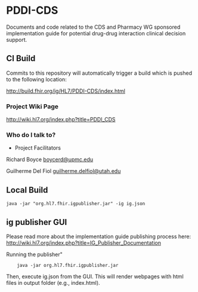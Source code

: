 # PDDI-CDS
Documents and code related to the CDS and Pharmacy WG sponsored implementation guide for potential drug-drug interaction clinical decision support. 

## CI Build
Commits to this repository will automatically trigger a build which is pushed to the following location:

http://build.fhir.org/ig/HL7/PDDI-CDS/index.html

### Project Wiki Page ###

http://wiki.hl7.org/index.php?title=PDDI_CDS

### Who do I talk to? ###

* Project Facilitators

Richard Boyce boycerd@upmc.edu

Guilherme Del Fiol guilherme.delfiol@utah.edu

## Local Build
    java -jar "org.hl7.fhir.igpublisher.jar" -ig ig.json
   
    
## ig publisher GUI

Please read more about the implementation guide publishing process here: http://wiki.hl7.org/index.php?title=IG_Publisher_Documentation 

Running the publisher"
```
    java -jar org.hl7.fhir.igpublisher.jar
```     

Then, execute ig.json from the GUI. This will render webpages with html files in output folder (e.g., index.html).
